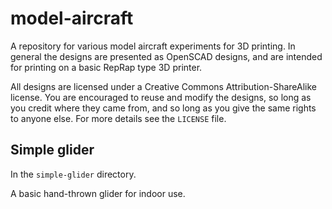 # model-aircraft

A repository for various model aircraft experiments for 3D printing.  In
general the designs are presented as OpenSCAD designs, and are intended for
printing on a basic RepRap type 3D printer.

All designs are licensed under a Creative Commons Attribution-ShareAlike
license.  You are encouraged to reuse and modify the designs, so long as you
credit where they came from, and so long as you give the same rights to anyone
else.  For more details see the `LICENSE` file.

## Simple glider

In the `simple-glider` directory.

A basic hand-thrown glider for indoor use.
